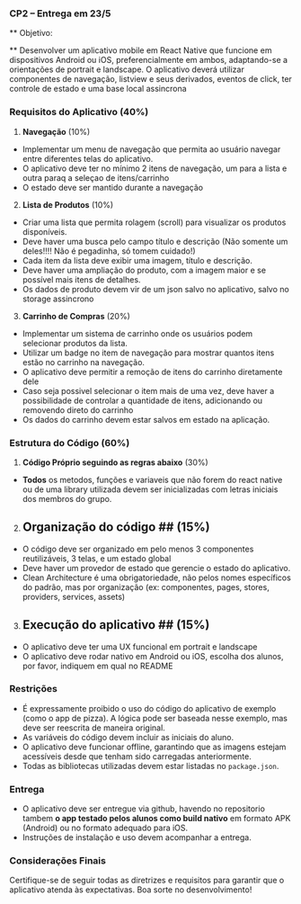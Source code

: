 
### CP2 – Entrega em 23/5

** Objetivo:

** Desenvolver um aplicativo mobile em React Native que funcione em dispositivos Android ou iOS, preferencialmente em ambos, adaptando-se a orientações de portrait e landscape. O aplicativo deverá utilizar componentes de navegação, listview e seus derivados, eventos de click, ter controle de estado e uma base local assincrona

### Requisitos do Aplicativo (40%)

1. **Navegação** (10%)
- Implementar um menu de navegação que permita ao usuário navegar entre diferentes telas do aplicativo.
- O aplicativo deve ter no mínimo 2 itens de navegação, um para a lista e outra paraq a seleçao de itens/carrinho 
- O estado deve ser mantido durante a navegação

2. **Lista de Produtos** (10%)
- Criar uma lista que permita rolagem (scroll) para visualizar os produtos disponíveis.
- Deve haver uma busca pelo campo título e descrição (Não somente um deles!!!! Não é pegadinha, só tomem cuidado!)
- Cada item da lista deve exibir uma imagem, título e descrição.
- Deve haver uma ampliação do produto, com a imagem maior e se possível mais itens de detalhes.
- Os dados de produto devem vir de um json salvo no aplicativo, salvo no storage assincrono


3. **Carrinho de Compras** (20%)
- Implementar um sistema de carrinho onde os usuários podem selecionar produtos da lista.
- Utilizar um badge no item de navegação para mostrar quantos itens estão no carrinho na navegação.
- O aplicativo deve permitir a remoção de itens do carrinho diretamente dele
- Caso seja possivel selecionar o item mais de uma vez, deve haver a possibilidade de controlar a quantidade de itens, adicionando ou removendo direto do carrinho
- Os dados do carrinho devem estar salvos em estado na aplicação.



### Estrutura do Código (60%)

1. **Código Próprio seguindo as regras abaixo** (30%)

- __Todos__ os metodos, funções e variaveis que não forem do react native ou de uma library utilizada devem ser inicializadas com letras iniciais dos membros do grupo.


2. ## Organização do código ## (15%)

- O código deve ser organizado em pelo menos 3 componentes reutilizáveis, 3 telas, e um estado global
- Deve haver um provedor de estado que gerencie o estado do aplicativo.
- Clean Architecture é uma obrigatoriedade, não pelos nomes específicos do padrão, mas por organização (ex: componentes, pages, stores, providers, services, assets)

3. ## Execução do aplicativo ## (15%)

- O aplicativo deve ter uma UX funcional em portrait e landscape
- O aplicativo deve rodar nativo em Android ou iOS, escolha dos alunos, por favor, indiquem em qual no README

### Restrições

- É expressamente proibido o uso do código do aplicativo de exemplo (como o app de pizza). A lógica pode ser baseada nesse exemplo, mas deve ser reescrita de maneira original.
- As variáveis do código devem incluir as iniciais do aluno.
- O aplicativo deve funcionar offline, garantindo que as imagens estejam acessíveis desde que tenham sido carregadas anteriormente.
- Todas as bibliotecas utilizadas devem estar listadas no `package.json`.

### Entrega

- O aplicativo deve ser entregue via github, havendo no repositorio tambem __o app testado pelos alunos como build nativo__ em formato APK (Android) ou no formato adequado para iOS.
- Instruções de instalação e uso devem acompanhar a entrega.

### Considerações Finais

Certifique-se de seguir todas as diretrizes e requisitos para garantir que o aplicativo atenda às expectativas. Boa sorte no desenvolvimento!
